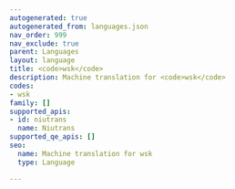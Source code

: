 ```yaml
---
autogenerated: true
autogenerated_from: languages.json
nav_order: 999
nav_exclude: true
parent: Languages
layout: language
title: <code>wsk</code>
description: Machine translation for <code>wsk</code>
codes:
- wsk
family: []
supported_apis:
- id: niutrans
  name: Niutrans
supported_qe_apis: []
seo:
  name: Machine translation for wsk
  type: Language

---
```


